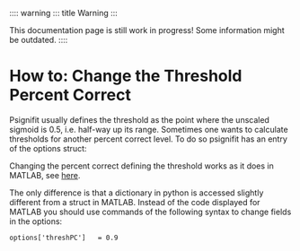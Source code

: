 :::: warning
::: title
Warning
:::

This documentation page is still work in progress! Some information
might be outdated.
::::

# How to: Change the Threshold Percent Correct 

Psignifit usually defines the threshold as the point where the unscaled
sigmoid is 0.5, i.e. half-way up its range. Sometimes one wants to
calculate thresholds for another percent correct level. To do so
psignifit has an entry of the options struct:

Changing the percent correct defining the threshold works as it does in
MATLAB, see
[here](https://github.com/wichmann-lab/psignifit/wiki/How-to-Change-the-Threshold-Percent-Correct).

The only difference is that a dictionary in python is accessed slightly
different from a struct in MATLAB. Instead of the code displayed for
MATLAB you should use commands of the following syntax to change fields
in the options:

    options['threshPC']   = 0.9
